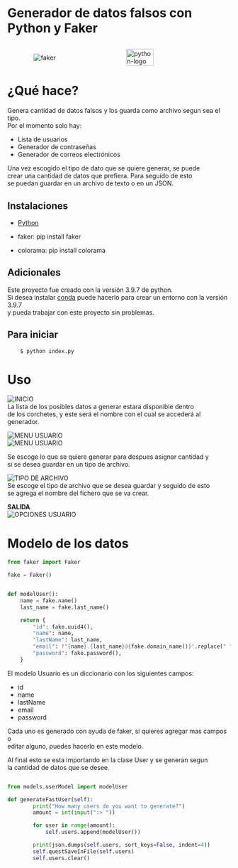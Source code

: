 # Generador de datos falsos con Python y Faker  

<div style="display: flex; justify-content: space-around; align-items: center; flex-wrap:wrap; gap: 40px; margin: 30px 0;">
    <img src="./img/faker.png" alt="faker">
    <img src="./img/python-5.svg" width="35%" alt="python-logo">
</div>

# ¿Qué hace?  
Genera cantidad de datos falsos y los guarda como archivo segun sea el tipo.  
Por el momento solo hay:  
- Lista de usuarios  
- Generador de contraseñas  
- Generador de correos electrónicos  

Una vez escogido el tipo de dato que se quiere generar, se puede  
crear una cantidad de datos que prefiera. Para seguido de esto  
se puedan guardar en un archivo de texto o en un JSON.  

## Instalaciones
- [Python]('https://www.python.org/downloads/')  

- faker: pip install faker  
- colorama: pip install colorama

## Adicionales  
Este proyecto fue creado con la versión 3.9.7 de python.  
Si desea instalar [conda](https://docs.conda.io/projects/conda/en/latest/user-guide/install/index.html) puede hacerlo para crear un entorno con la versión 3.9.7  
y pueda trabajar con este proyecto sin problemas.

## Para iniciar

```bash
    $ python index.py
```

# Uso  
![INICIO](./img/consola/init.png)  
La lista de los posibles datos a generar estara disponible dentro  
de los corchetes, y este será el nombre con el cual se accederá al  
generador.  


![MENU USUARIO](./img/consola/options2.png)  
![MENU USUARIO](./img/consola/options.png)

Se escoge lo que se quiere generar para despues asignar cantidad y   
si se desea guardar en un tipo de archivo.  

![TIPO DE ARCHIVO](./img/consola/selectFileType.png)  
Se escoge el tipo de archivo que se desea guardar y seguido de esto  
se agrega el nombre del fichero que se va crear.  

**SALIDA**  
![OPCIONES USUARIO](./img/consola/salida.png)  

# Modelo de los datos  
```python  
from faker import Faker

fake = Faker()


def modelUser():
    name = fake.name()
    last_name = fake.last_name()

    return {
        "id": fake.uuid4(),
        "name": name,
        "lastName": last_name,
        "email": f"{name}.{last_name}@{fake.domain_name()}".replace(" ", ""),
        "password": fake.password(),
    }
```  
El modelo Usuario es un diccionario con los siguientes campos:
- id
- name
- lastName
- email
- password  

Cada uno es generado con ayuda de faker, sí quieres agregar mas campos o  
editar alguno, puedes hacerlo en este modelo.  

Al final esto se esta importando en la clase User y se generan segun  
la cantidad de datos que se desee.

```python

from models.userModel import modelUser

def generateFastUser(self):
        print("How many users do you want to generate?")
        amount = int(input(":> "))

        for user in range(amount):
            self.users.append(modelUser())

        print(json.dumps(self.users, sort_keys=False, indent=4))
        self.questSaveInFile(self.users)
        self.users.clear()


```